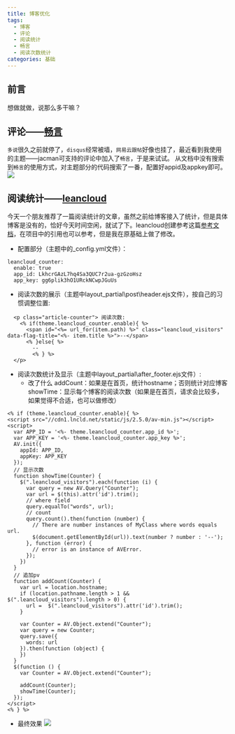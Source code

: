 ```yaml
---
title: 博客优化
tags:
  - 博客
  - 评论
  - 阅读统计
  - 畅言
  - 阅读次数统计
categories: 基础
---
```


## 前言
想做就做，说那么多干嘛？

## 评论——[畅言](https://changyan.kuaizhan.com/)
`多说`很久之前就停了，`disqus`经常被墙，`网易云跟帖`好像也挂了，最近看到我使用的主题——jacman可支持的评论中加入了`畅言`，于是来试试。
从文档中没有搜索到`畅言`的使用方式，对主题部分的代码搜索了一番，配置好appid及appkey即可。
![](http://img1-1253291688.cossh.myqcloud.com/blog/1.png)
<!-- more -->

## 阅读统计——[leancloud](https://leancloud.cn/)
今天一个朋友推荐了一篇阅读统计的文章，虽然之前给博客接入了统计，但是具体博客是没有的，恰好今天时间空闲，就试了下。leancloud创建参考这篇[参考文档](http://www.icafebolger.com/hexo/hexopostcount.html)，在项目中的引用也可以参考，但是我在原基础上做了修改。

- 配置部分（主题中的_config.yml文件）：
```
leancloud_counter:
  enable: true
  app_id: LkhcrGAzL7hq4Sa3QUC7r2ua-gzGzoHsz
  app_key: gg6plik3hO1URckNCwpJGuUs
```

- 阅读次数的展示（主题中layout\_partial\post\header.ejs文件），按自己的习惯调整位置:
```
  <p class="article-counter"> 阅读次数:
    <% if(theme.leancloud_counter.enable){ %>
      <span id="<%= url_for(item.path) %>" class="leancloud_visitors" data-flag-title="<%- item.title %>">--</span>
      <% }else{ %>
        --
        <% } %>
  </p>
```

- 阅读次数统计及显示（主题中layout\_partial\after_footer.ejs文件）:
  - 改了什么
    addCount：如果是在首页，统计hostname；否则统计对应博客
    showTime：显示每个博客的阅读次数（如果是在首页，请求会比较多，如果觉得不合适，也可以做修改）

```
<% if (theme.leancloud_counter.enable){ %>
<script src="//cdn1.lncld.net/static/js/2.5.0/av-min.js"></script>
<script>
  var APP_ID = '<%- theme.leancloud_counter.app_id %>';
  var APP_KEY = '<%- theme.leancloud_counter.app_key %>';
  AV.init({
    appId: APP_ID,
    appKey: APP_KEY
  });
  // 显示次数
  function showTime(Counter) {
    $(".leancloud_visitors").each(function (i) {
      var query = new AV.Query("Counter");
      var url = $(this).attr('id').trim();
      // where field
      query.equalTo("words", url);
      // count 
      query.count().then(function (number) {
        // There are number instances of MyClass where words equals url.
        $(document.getElementById(url)).text(number ? number : '--');
      }, function (error) {
        // error is an instance of AVError.
      });
    })
  }
  // 追加pv
  function addCount(Counter) {
    var url = location.hostname;
    if (location.pathname.length > 1 && $(".leancloud_visitors").length > 0) {
      url =  $(".leancloud_visitors").attr('id').trim();
    }

    var Counter = AV.Object.extend("Counter");
    var query = new Counter;
    query.save({
      words: url
    }).then(function (object) {
    })
  }
  $(function () {
    var Counter = AV.Object.extend("Counter");

    addCount(Counter);
    showTime(Counter);
  });
</script>
<% } %>
```

- 最终效果
![](http://img1-1253291688.cossh.myqcloud.com/blog/2.png)